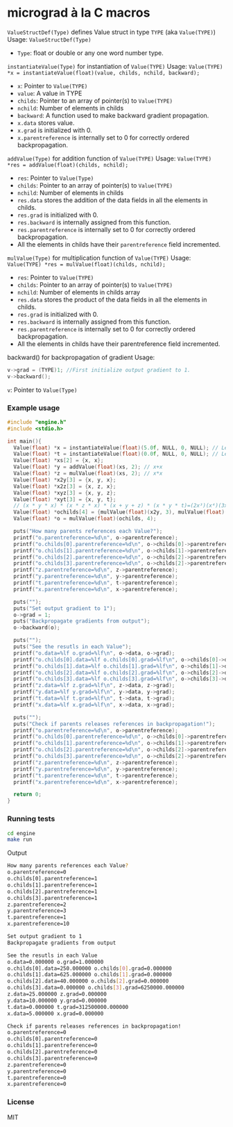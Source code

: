 # micrograd à la C macros

  `ValueStructDef(Type)` defines Value struct in type `TYPE` (aka `Value(TYPE)`)
  Usage:
  `ValueStructDef(Type)`

  - `Type`: float or double or any one word number type.

  `instantiateValue(Type)` for instantiation of `Value(TYPE)`
  Usage:
  `Value(TYPE) *x = instantiateValue(float)(value, childs, nchild, backward);`

  - `x`:      Pointer to `Value(TYPE)`
  - `value`:  A value in TYPE
  - `childs`: Pointer to an array of pointer(s) to `Value(TYPE)`
  - `nchild`: Number of elements in childs
  - `backward`: A function used to make backward gradient propagation.
  - `x.data` stores value.
  - `x.grad` is initialized with 0.
  - `x.parentreference` is internally set to 0 for correctly ordered backpropagation.


  `addValue(Type)` for addition function of `Value(TYPE)`
  Usage:
  `Value(TYPE) *res = addValue(float)(childs, nchild);`

  - `res`:    Pointer to `Value(Type)`
  - `childs`: Pointer to an array of pointer(s) to `Value(TYPE)`
  - `nchild`: Number of elements in childs
  - `res.data` stores the addition of the data fields in all the elements in childs.
  - `res.grad` is initialized with 0.
  - `res.backward` is internally assigned from this function.
  - `res.parentreference` is internally set to 0 for correctly ordered backpropagation.
  - All the elements in childs have their `parentreference` field incremented.

  `mulValue(Type)` for multiplication function of `Value(TYPE)`
  Usage:
  `Value(TYPE) *res = mulValue(float)(childs, nchild);`

  - `res`:    Pointer to `Value(TYPE)`
  - `childs`: Pointer to an array of pointer(s) to `Value(TYPE)`
  - `nchild`: Number of elements in childs array
  - `res.data` stores the product of the data fields in all the elements in childs.
  - `res.grad` is initialized with 0.
  - `res.backward` is internally assigned from this function.
  - `res.parentreference` is internally set to 0 for correctly ordered backpropagation.
  - All the elements in childs have their parentreference field incremented.

  backward() for backpropagation of gradient
  Usage:
  ```C
  v->grad = (TYPE)1; //First initialize output gradient to 1.
  v->backward();
  ```
  `v`: Pointer to `Value(Type)`

### Example usage

```C
#include "engine.h"
#include <stdio.h>

int main(){
  Value(float) *x = instantiateValue(float)(5.0f, NULL, 0, NULL); // Leaf value not backwarding gradients
  Value(float) *t = instantiateValue(float)(0.0f, NULL, 0, NULL); // Leaf value not backwarding gradients
  Value(float) *xs[2] = {x, x};
  Value(float) *y = addValue(float)(xs, 2); // x+x
  Value(float) *z = mulValue(float)(xs, 2); // x*x
  Value(float) *x2y[3] = {x, y, x};
  Value(float) *x2z[3] = {x, z, x};
  Value(float) *xyz[3] = {x, y, z};
  Value(float) *xyt[3] = {x, y, t};
  // (x * y * x) * (x * z * x) * (x + y + z) * (x * y * t)=(2x³)(x⁴)(3x+x²)(2x²t)
  Value(float) *ochilds[4] = {mulValue(float)(x2y, 3), mulValue(float)(x2z, 3), addValue(float)(xyz, 3), mulValue(float)(xyt, 3)};
  Value(float) *o = mulValue(float)(ochilds, 4);

  puts("How many parents references each Value?");
  printf("o.parentreference=%d\n", o->parentreference);
  printf("o.childs[0].parentreference=%d\n", o->childs[0]->parentreference);
  printf("o.childs[1].parentreference=%d\n", o->childs[1]->parentreference);
  printf("o.childs[2].parentreference=%d\n", o->childs[2]->parentreference);
  printf("o.childs[3].parentreference=%d\n", o->childs[2]->parentreference);
  printf("z.parentreference=%d\n", z->parentreference);
  printf("y.parentreference=%d\n", y->parentreference);
  printf("t.parentreference=%d\n", t->parentreference);
  printf("x.parentreference=%d\n", x->parentreference);

  puts("");
  puts("Set output gradient to 1");
  o->grad = 1;
  puts("Backpropagate gradients from output");
  o->backward(o);

  puts("");
  puts("See the resutls in each Value");
  printf("o.data=%lf o.grad=%lf\n", o->data, o->grad);
  printf("o.childs[0].data=%lf o.childs[0].grad=%lf\n", o->childs[0]->data, o->childs[0]->grad);
  printf("o.childs[1].data=%lf o.childs[1].grad=%lf\n", o->childs[1]->data, o->childs[1]->grad);
  printf("o.childs[2].data=%lf o.childs[2].grad=%lf\n", o->childs[2]->data, o->childs[2]->grad);
  printf("o.childs[3].data=%lf o.childs[3].grad=%lf\n", o->childs[3]->data, o->childs[3]->grad);
  printf("z.data=%lf z.grad=%lf\n", z->data, z->grad);
  printf("y.data=%lf y.grad=%lf\n", y->data, y->grad);
  printf("t.data=%lf t.grad=%lf\n", t->data, t->grad);
  printf("x.data=%lf x.grad=%lf\n", x->data, x->grad);

  puts("");
  puts("Check if parents releases references in backpropagation!");
  printf("o.parentreference=%d\n", o->parentreference);
  printf("o.childs[0].parentreference=%d\n", o->childs[0]->parentreference);
  printf("o.childs[1].parentreference=%d\n", o->childs[1]->parentreference);
  printf("o.childs[2].parentreference=%d\n", o->childs[2]->parentreference);
  printf("o.childs[3].parentreference=%d\n", o->childs[2]->parentreference);
  printf("z.parentreference=%d\n", z->parentreference);
  printf("y.parentreference=%d\n", y->parentreference);
  printf("t.parentreference=%d\n", t->parentreference);
  printf("x.parentreference=%d\n", x->parentreference); 

  return 0;
}
```

### Running tests

```bash
cd engine
make run 
```
Output

```bash
How many parents references each Value?
o.parentreference=0
o.childs[0].parentreference=1
o.childs[1].parentreference=1
o.childs[2].parentreference=1
o.childs[3].parentreference=1
z.parentreference=2
y.parentreference=3
t.parentreference=1
x.parentreference=10

Set output gradient to 1
Backpropagate gradients from output

See the resutls in each Value
o.data=0.000000 o.grad=1.000000
o.childs[0].data=250.000000 o.childs[0].grad=0.000000
o.childs[1].data=625.000000 o.childs[1].grad=0.000000
o.childs[2].data=40.000000 o.childs[2].grad=0.000000
o.childs[3].data=0.000000 o.childs[3].grad=6250000.000000
z.data=25.000000 z.grad=0.000000
y.data=10.000000 y.grad=0.000000
t.data=0.000000 t.grad=312500000.000000
x.data=5.000000 x.grad=0.000000

Check if parents releases references in backpropagation!
o.parentreference=0
o.childs[0].parentreference=0
o.childs[1].parentreference=0
o.childs[2].parentreference=0
o.childs[3].parentreference=0
z.parentreference=0
y.parentreference=0
t.parentreference=0
x.parentreference=0
```

### License

MIT
